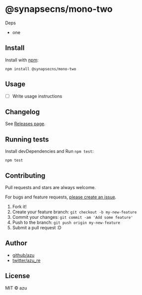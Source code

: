 # @synapsecns/mono-two

Deps

- one

## Install

Install with [npm](https://www.npmjs.com/):

    npm install @synapsecns/mono-two

## Usage

- [ ] Write usage instructions

## Changelog

See [Releases page](https://github.com/synapsecns/sanguine/releases).

## Running tests

Install devDependencies and Run `npm test`:

    npm test

## Contributing

Pull requests and stars are always welcome.

For bugs and feature requests, [please create an issue](https://github.com/synapsecns/sanguine/issues).

1. Fork it!
2. Create your feature branch: `git checkout -b my-new-feature`
3. Commit your changes: `git commit -am 'Add some feature'`
4. Push to the branch: `git push origin my-new-feature`
5. Submit a pull request :D

## Author

- [github/azu](https://github.com/azu)
- [twitter/azu_re](https://twitter.com/azu_re)

## License

MIT © azu
